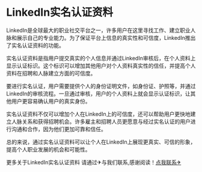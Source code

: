 # LinkedIn实名认证资料

LinkedIn是全球最大的职业社交平台之一，许多用户在这里寻找工作、建立职业人脉和展示自己的专业能力。为了保证平台上信息的真实性和可信度，LinkedIn推出了实名认证资料的功能。

实名认证资料是指用户提交真实的个人信息并通过LinkedIn审核后，在个人资料上显示认证标识。这个标识可以增加其他用户对个人资料真实性的信任，并提高个人资料在招聘和人脉建立方面的可信度。

要进行实名认证，用户需要提供个人的身份证明文件，如身份证、护照等，并通过LinkedIn的审核流程。一旦通过审核，用户的个人资料上就会显示认证标识，让其他用户更容易确认用户的真实身份。

实名认证资料不仅可以增加个人在LinkedIn上的可信度，还可以帮助用户更快地建立人脉关系和获得招聘机会。许多雇主和招聘人员更愿意与经过实名认证的用户进行沟通和合作，因为他们更加可靠和信任。

总的来说，通过实名认证资料可以让个人在LinkedIn上展现更真实、可信的形象，提高个人职业发展的机会和可能性。

更多关于LinkedIn实名认证资料 请通过✈与我们联系,感谢阅读！[点我联系✈](https://doc.G208.com)